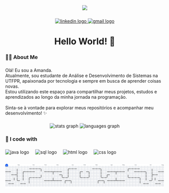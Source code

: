 <div align="center">
  <img height="150" src="https://cdn.discordapp.com/attachments/1403087022025085019/1403087292276674620/Design_sem_nome.gif?ex=6896465e&is=6894f4de&hm=eea001028df6374613358e8f572de57a89c65622676d87faec76131ea84e1ab8&"  />

</div>

###

<div align="center">
  <a href="https://www.linkedin.com/in/amanda-morais-ribeiro-39a0b628a" target="_blank"> 
    <img src="https://img.shields.io/static/v1?message=LinkedIn&logo=linkedin&label=&color=0077B5&logoColor=white&labelColor=&style=for-the-badge" height="25" alt="linkedin logo" />
  </a>
  <a href="mailto:amoraisribeiro06@gmail.com" target="_blank"> 
    <img src="https://img.shields.io/badge/Gmail-D14836?style=for-the-badge&logo=gmail&logoColor=white" height="25" alt="gmail logo"  />
  </a>
</div>

###

<h1 align="center">Hello World! 👋</h1>

###

<h3 align="left">👩‍💻  About Me</h3>

###

<p align="left">Olá! Eu sou a Amanda. <br>Atualmente, sou estudante de Análise e Desenvolvimento de Sistemas na UTFPR, apaixonada por tecnologia e sempre em busca de aprender coisas novas. <br>Estou utilizando este espaço para compartilhar meus projetos, estudos e aprendizados ao longo da minha jornada na programação. <br><br>Sinta-se à vontade para explorar meus repositórios e acompanhar meu desenvolvimento! ✨</p>

###

<div align="center">
  <img src="https://github-readme-stats.vercel.app/api?username=amand4morais&hide_title=false&hide_rank=false&show_icons=true&include_all_commits=true&count_private=true&disable_animations=false&theme=radical&locale=en&hide_border=false" height="150" alt="stats graph"  />
  <img src="https://github-readme-stats.vercel.app/api/top-langs?username=amand4morais&locale=en&hide_title=false&layout=compact&card_width=320&langs_count=5&theme=radical&hide_border=false" height="150" alt="languages graph"  />
</div>

<h3 align="left">👾 I code with</h3>

###

<div align="left">
  <img src="https://cdn.jsdelivr.net/gh/devicons/devicon@latest/icons/java/java-original.svg" height="40" alt="java logo"  />
  <img width="12" />
  <img src="https://cdn.jsdelivr.net/gh/devicons/devicon@latest/icons/azuresqldatabase/azuresqldatabase-original.svg" height="40" alt="sql logo"  />
  <img width="12" />
  <img src="https://cdn.jsdelivr.net/gh/devicons/devicon@latest/icons/html5/html5-original.svg" height="40" alt="html logo"  />
  <img width="12" />
  <img src="https://cdn.jsdelivr.net/gh/devicons/devicon@latest/icons/css3/css3-original.svg" height="40" alt="css logo"  />
  <img width="12" />
</div>

##

<picture>
  <source media="(prefers-color-scheme: dark)" srcset="https://raw.githubusercontent.com/amand4morais/amand4morais/output/pacman-contribution-graph-dark.svg">
  <source media="(prefers-color-scheme: light)" srcset="https://raw.githubusercontent.com/amand4morais/amand4morais/output/pacman-contribution-graph.svg">
  <img alt="pacman contribution graph" src="https://raw.githubusercontent.com/amand4morais/amand4morais/output/pacman-contribution-graph.svg">
</picture>

###

